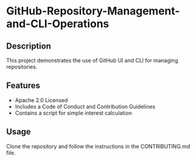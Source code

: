 # GitHub-Repository-Management-and-CLI-Operations

## Description
This project demonstrates the use of GitHub UI and CLI for managing repositories.

## Features
- Apache 2.0 Licensed
- Includes a Code of Conduct and Contribution Guidelines
- Contains a script for simple interest calculation

## Usage
Clone the repository and follow the instructions in the CONTRIBUTING.md file.
